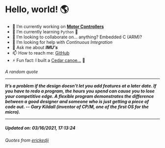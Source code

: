 # Hello, world! 🌎


- 🔧 I’m currently working on [**Motor Controllers**](https://github.com/kyleRhess/MicroMotor)
- 🌱 I’m currently learning `Python` **🐍**
- 👯 I’m looking to collaborate on... anything? Embedded C (ARM)?
- 🤔 I’m looking for help with *Continuous Integration*
- 💬 Ask me about ***IMU's***
- 📫 How to reach me: [GitHub](https://github.com/kyleRhess)
- ⚡ Fun fact: I built a [Cedar canoe...](https://kylerhess.github.io/canoe.html) 🛶

_A random quote_
___
***It’s a problem if the design doesn’t let you add features at a later
date. If you have to redo a program, the hours you spend can cause you
to lose your competitive edge. A flexible program demonstrates the
difference between a good designer and someone who is just getting a
piece of code out.
-- Gary Kildall (inventor of CP/M, one of the first OS for the micro).***
___
##### Updated on: 03/16/2021, 17:13:24
###### Quotes from [erickedji](https://gist.github.com/erickedji/68802)